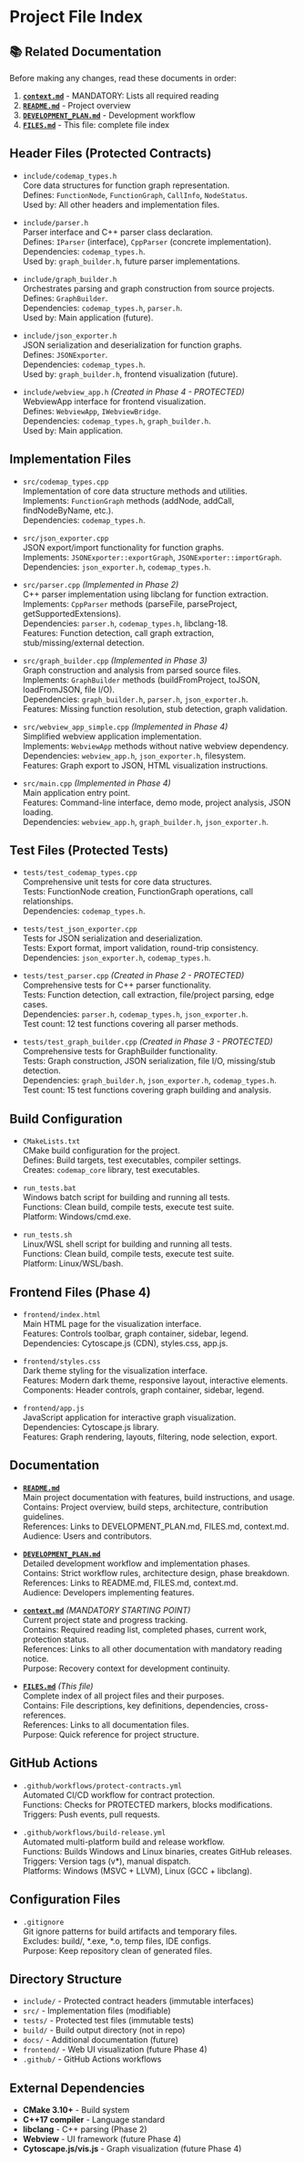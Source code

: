 # Project File Index

## 📚 Related Documentation

Before making any changes, read these documents in order:
1. **[`context.md`](/mnt/c/dev/CodeMap/Repo/context.md)** - MANDATORY: Lists all required reading
2. **[`README.md`](/mnt/c/dev/CodeMap/Repo/README.md)** - Project overview
3. **[`DEVELOPMENT_PLAN.md`](/mnt/c/dev/CodeMap/Repo/DEVELOPMENT_PLAN.md)** - Development workflow
4. **[`FILES.md`](/mnt/c/dev/CodeMap/Repo/FILES.md)** - This file: complete file index

## Header Files (Protected Contracts)

- `include/codemap_types.h`  
  Core data structures for function graph representation.  
  Defines: `FunctionNode`, `FunctionGraph`, `CallInfo`, `NodeStatus`.  
  Used by: All other headers and implementation files.

- `include/parser.h`  
  Parser interface and C++ parser class declaration.  
  Defines: `IParser` (interface), `CppParser` (concrete implementation).  
  Dependencies: `codemap_types.h`.  
  Used by: `graph_builder.h`, future parser implementations.

- `include/graph_builder.h`  
  Orchestrates parsing and graph construction from source projects.  
  Defines: `GraphBuilder`.  
  Dependencies: `codemap_types.h`, `parser.h`.  
  Used by: Main application (future).

- `include/json_exporter.h`  
  JSON serialization and deserialization for function graphs.  
  Defines: `JSONExporter`.  
  Dependencies: `codemap_types.h`.  
  Used by: `graph_builder.h`, frontend visualization (future).

- `include/webview_app.h` *(Created in Phase 4 - PROTECTED)*  
  WebviewApp interface for frontend visualization.  
  Defines: `WebviewApp`, `IWebviewBridge`.  
  Dependencies: `codemap_types.h`, `graph_builder.h`.  
  Used by: Main application.

## Implementation Files

- `src/codemap_types.cpp`  
  Implementation of core data structure methods and utilities.  
  Implements: `FunctionGraph` methods (addNode, addCall, findNodeByName, etc.).  
  Dependencies: `codemap_types.h`.

- `src/json_exporter.cpp`  
  JSON export/import functionality for function graphs.  
  Implements: `JSONExporter::exportGraph`, `JSONExporter::importGraph`.  
  Dependencies: `json_exporter.h`, `codemap_types.h`.

- `src/parser.cpp` *(Implemented in Phase 2)*  
  C++ parser implementation using libclang for function extraction.  
  Implements: `CppParser` methods (parseFile, parseProject, getSupportedExtensions).  
  Dependencies: `parser.h`, `codemap_types.h`, libclang-18.  
  Features: Function detection, call graph extraction, stub/missing/external detection.

- `src/graph_builder.cpp` *(Implemented in Phase 3)*  
  Graph construction and analysis from parsed source files.  
  Implements: `GraphBuilder` methods (buildFromProject, toJSON, loadFromJSON, file I/O).  
  Dependencies: `graph_builder.h`, `parser.h`, `json_exporter.h`.  
  Features: Missing function resolution, stub detection, graph validation.

- `src/webview_app_simple.cpp` *(Implemented in Phase 4)*  
  Simplified webview application implementation.  
  Implements: `WebviewApp` methods without native webview dependency.  
  Dependencies: `webview_app.h`, `json_exporter.h`, filesystem.  
  Features: Graph export to JSON, HTML visualization instructions.

- `src/main.cpp` *(Implemented in Phase 4)*  
  Main application entry point.  
  Features: Command-line interface, demo mode, project analysis, JSON loading.  
  Dependencies: `webview_app.h`, `graph_builder.h`, `json_exporter.h`.

## Test Files (Protected Tests)

- `tests/test_codemap_types.cpp`  
  Comprehensive unit tests for core data structures.  
  Tests: FunctionNode creation, FunctionGraph operations, call relationships.  
  Dependencies: `codemap_types.h`.

- `tests/test_json_exporter.cpp`  
  Tests for JSON serialization and deserialization.  
  Tests: Export format, import validation, round-trip consistency.  
  Dependencies: `json_exporter.h`, `codemap_types.h`.

- `tests/test_parser.cpp` *(Created in Phase 2 - PROTECTED)*  
  Comprehensive tests for C++ parser functionality.  
  Tests: Function detection, call extraction, file/project parsing, edge cases.  
  Dependencies: `parser.h`, `codemap_types.h`, `json_exporter.h`.  
  Test count: 12 test functions covering all parser methods.

- `tests/test_graph_builder.cpp` *(Created in Phase 3 - PROTECTED)*  
  Comprehensive tests for GraphBuilder functionality.  
  Tests: Graph construction, JSON serialization, file I/O, missing/stub detection.  
  Dependencies: `graph_builder.h`, `json_exporter.h`, `codemap_types.h`.  
  Test count: 15 test functions covering graph building and analysis.

## Build Configuration

- `CMakeLists.txt`  
  CMake build configuration for the project.  
  Defines: Build targets, test executables, compiler settings.  
  Creates: `codemap_core` library, test executables.

- `run_tests.bat`  
  Windows batch script for building and running all tests.  
  Functions: Clean build, compile tests, execute test suite.  
  Platform: Windows/cmd.exe.

- `run_tests.sh`  
  Linux/WSL shell script for building and running all tests.  
  Functions: Clean build, compile tests, execute test suite.  
  Platform: Linux/WSL/bash.

## Frontend Files (Phase 4)

- `frontend/index.html`  
  Main HTML page for the visualization interface.  
  Features: Controls toolbar, graph container, sidebar, legend.  
  Dependencies: Cytoscape.js (CDN), styles.css, app.js.

- `frontend/styles.css`  
  Dark theme styling for the visualization interface.  
  Features: Modern dark theme, responsive layout, interactive elements.  
  Components: Header controls, graph container, sidebar, legend.

- `frontend/app.js`  
  JavaScript application for interactive graph visualization.  
  Dependencies: Cytoscape.js library.  
  Features: Graph rendering, layouts, filtering, node selection, export.

## Documentation

- **[`README.md`](/mnt/c/dev/CodeMap/Repo/README.md)**  
  Main project documentation with features, build instructions, and usage.  
  Contains: Project overview, build steps, architecture, contribution guidelines.  
  References: Links to DEVELOPMENT_PLAN.md, FILES.md, context.md.  
  Audience: Users and contributors.

- **[`DEVELOPMENT_PLAN.md`](/mnt/c/dev/CodeMap/Repo/DEVELOPMENT_PLAN.md)**  
  Detailed development workflow and implementation phases.  
  Contains: Strict workflow rules, architecture design, phase breakdown.  
  References: Links to README.md, FILES.md, context.md.  
  Audience: Developers implementing features.

- **[`context.md`](/mnt/c/dev/CodeMap/Repo/context.md)** *(MANDATORY STARTING POINT)*  
  Current project state and progress tracking.  
  Contains: Required reading list, completed phases, current work, protection status.  
  References: Links to all other documentation with mandatory reading notice.  
  Purpose: Recovery context for development continuity.

- **[`FILES.md`](/mnt/c/dev/CodeMap/Repo/FILES.md)** *(This file)*  
  Complete index of all project files and their purposes.  
  Contains: File descriptions, key definitions, dependencies, cross-references.  
  References: Links to all documentation files.  
  Purpose: Quick reference for project structure.

## GitHub Actions

- `.github/workflows/protect-contracts.yml`  
  Automated CI/CD workflow for contract protection.  
  Functions: Checks for PROTECTED markers, blocks modifications.  
  Triggers: Push events, pull requests.

- `.github/workflows/build-release.yml`  
  Automated multi-platform build and release workflow.  
  Functions: Builds Windows and Linux binaries, creates GitHub releases.  
  Triggers: Version tags (v*), manual dispatch.  
  Platforms: Windows (MSVC + LLVM), Linux (GCC + libclang).

## Configuration Files

- `.gitignore`  
  Git ignore patterns for build artifacts and temporary files.  
  Excludes: build/, *.exe, *.o, temp files, IDE configs.  
  Purpose: Keep repository clean of generated files.

## Directory Structure

- `include/` - Protected contract headers (immutable interfaces)
- `src/` - Implementation files (modifiable)
- `tests/` - Protected test files (immutable tests)
- `build/` - Build output directory (not in repo)
- `docs/` - Additional documentation (future)
- `frontend/` - Web UI visualization (future Phase 4)
- `.github/` - GitHub Actions workflows

## External Dependencies

- **CMake 3.10+** - Build system
- **C++17 compiler** - Language standard
- **libclang** - C++ parsing (Phase 2)
- **Webview** - UI framework (future Phase 4)
- **Cytoscape.js/vis.js** - Graph visualization (future Phase 4)